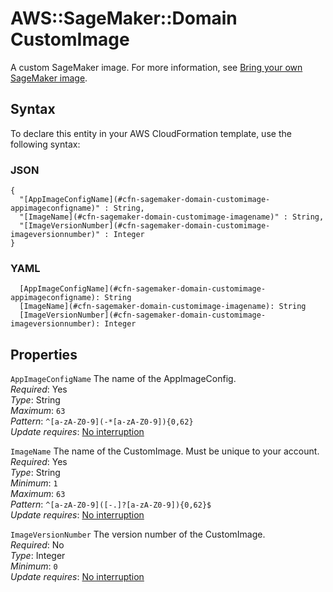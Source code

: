 # AWS::SageMaker::Domain CustomImage<a name="aws-properties-sagemaker-domain-customimage"></a>

A custom SageMaker image\. For more information, see [Bring your own SageMaker image](https://docs.aws.amazon.com/sagemaker/latest/dg/studio-byoi.html)\.

## Syntax<a name="aws-properties-sagemaker-domain-customimage-syntax"></a>

To declare this entity in your AWS CloudFormation template, use the following syntax:

### JSON<a name="aws-properties-sagemaker-domain-customimage-syntax.json"></a>

```
{
  "[AppImageConfigName](#cfn-sagemaker-domain-customimage-appimageconfigname)" : String,
  "[ImageName](#cfn-sagemaker-domain-customimage-imagename)" : String,
  "[ImageVersionNumber](#cfn-sagemaker-domain-customimage-imageversionnumber)" : Integer
}
```

### YAML<a name="aws-properties-sagemaker-domain-customimage-syntax.yaml"></a>

```
  [AppImageConfigName](#cfn-sagemaker-domain-customimage-appimageconfigname): String
  [ImageName](#cfn-sagemaker-domain-customimage-imagename): String
  [ImageVersionNumber](#cfn-sagemaker-domain-customimage-imageversionnumber): Integer
```

## Properties<a name="aws-properties-sagemaker-domain-customimage-properties"></a>

`AppImageConfigName` <a name="cfn-sagemaker-domain-customimage-appimageconfigname"></a>
The name of the AppImageConfig\.  
_Required_: Yes  
_Type_: String  
_Maximum_: `63`  
_Pattern_: `^[a-zA-Z0-9](-*[a-zA-Z0-9]){0,62}`  
_Update requires_: [No interruption](https://docs.aws.amazon.com/AWSCloudFormation/latest/UserGuide/using-cfn-updating-stacks-update-behaviors.html#update-no-interrupt)

`ImageName` <a name="cfn-sagemaker-domain-customimage-imagename"></a>
The name of the CustomImage\. Must be unique to your account\.  
_Required_: Yes  
_Type_: String  
_Minimum_: `1`  
_Maximum_: `63`  
_Pattern_: `^[a-zA-Z0-9]([-.]?[a-zA-Z0-9]){0,62}$`  
_Update requires_: [No interruption](https://docs.aws.amazon.com/AWSCloudFormation/latest/UserGuide/using-cfn-updating-stacks-update-behaviors.html#update-no-interrupt)

`ImageVersionNumber` <a name="cfn-sagemaker-domain-customimage-imageversionnumber"></a>
The version number of the CustomImage\.  
_Required_: No  
_Type_: Integer  
_Minimum_: `0`  
_Update requires_: [No interruption](https://docs.aws.amazon.com/AWSCloudFormation/latest/UserGuide/using-cfn-updating-stacks-update-behaviors.html#update-no-interrupt)
